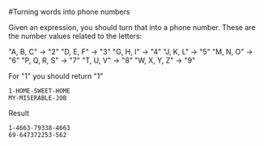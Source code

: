 #Turning words into phone numbers

Given an expression, you should turn that into a phone number. These are the number values related to the letters:

"A, B, C" -> "2"
"D, E, F" -> "3"
"G, H, I" -> "4"
"J, K, L" -> "5"
"M, N, O" -> "6"
"P, Q, R, S" -> "7"
"T, U, V" -> "8"
"W, X, Y, Z" -> "9"


For "1" you should return "1"

```
1-HOME-SWEET-HOME
MY-MISERABLE-JOB
```

Result
```
1-4663-79338-4663
69-647372253-562
```
